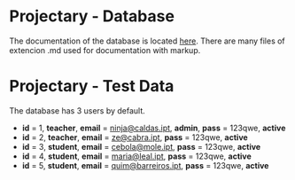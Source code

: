 Projectary - Database
===================

The documentation of the database is located [here](Documentation/Home.md).
There are many files of extencion .md used for documentation with markup.


Projectary - Test Data
===================

The database has 3 users by default.

 - **id** = 1, **teacher**, **email** = ninja@caldas.ipt, **admin**, **pass** = 123qwe, **active**
 - **id** = 2, **teacher**, **email** = ze@cabra.ipt, **pass** = 123qwe, **active**
 - **id** = 3, **student**, **email** = cebola@mole.ipt, **pass** = 123qwe, **active**
 - **id** = 4, **student**, **email** = maria@leal.ipt, **pass** = 123qwe, **active**
 - **id** = 5, **student**, **email** = quim@barreiros.ipt, **pass** = 123qwe, **active**
